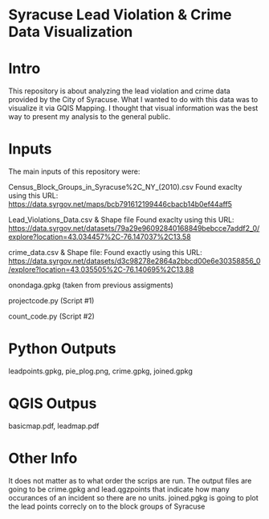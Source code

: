 # Syracuse Lead Violation & Crime Data Visualization

# Intro
This repository is about analyzing the lead violation and crime data provided by the City of Syracuse. What I wanted to do with this data was to visualize it via GQIS Mapping. I thought that visual information was the best way to present my analysis to the general public. 

# Inputs
The main inputs of this repository were: 

Census_Block_Groups_in_Syracuse%2C_NY_(2010).csv
  Found exaclty using this URL: https://data.syrgov.net/maps/bcb791612199446cbacb14b0ef44aff5
  
Lead_Violations_Data.csv & Shape file 
  Found exaclty using this URL: https://data.syrgov.net/datasets/79a29e96092840168849bebcce7addf2_0/explore?location=43.034457%2C-76.147037%2C13.58
  
crime_data.csv & Shape file: 
  Found exactly using this URL: https://data.syrgov.net/datasets/d3c98278e2864a2bbcd00e6e30358856_0/explore?location=43.035505%2C-76.140695%2C13.88
  
onondaga.gpkg (taken from previous assigments) 

projectcode.py (Script #1) 

count_code.py (Script #2)



# Python Outputs 
leadpoints.gpkg,
pie_plog.png,
crime.gpkg, 
joined.gpkg 

# QGIS Outpus 
basicmap.pdf,
leadmap.pdf

# Other Info
It does not matter as to what order the scrips are run.
The output files are going to be crime.gpkg and lead.qgzpoints that indicate how many occurances of an incident so there are no units. 
joined.pgkg is going to plot the lead points correcly on to the block groups of Syracuse 
